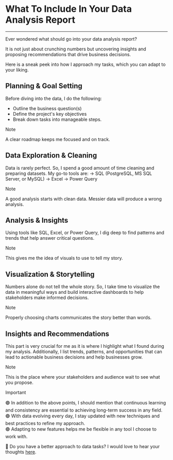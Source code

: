 # What To Include In Your Data Analysis Report
----

Ever wondered what should go into your data analysis report? 

It is not just about crunching numbers but uncovering insights and proposing recommendations that drive business decisions.


Here is a sneak peek into how I approach my tasks, which you can adapt to your liking. 

## Planning & Goal Setting
Before diving into the data, I do the following:  
* Outline the business question(s)
* Define the project's key objectives
* Break down tasks into manageable steps. 
> [!Note]
> A clear roadmap keeps me focused and on track.


## Data Exploration & Cleaning
Data is rarely perfect. So, I spend a good amount of time cleaning and preparing datasets. My go-to tools are:
-> SQL (PostgreSQL, MS SQL Server, or MySQL)
-> Excel 
-> Power Query
> [!Note]
> A good analysis starts with clean data. Messier data will produce a wrong analysis.


## Analysis & Insights
Using tools like SQL, Excel, or Power Query, I dig deep to find patterns and trends that help answer critical questions.
> [!Note]
> This gives me the idea of visuals to use to tell my story.


## Visualization & Storytelling
Numbers alone do not tell the whole story. So, I take time to visualize the data in meaningful ways and build interactive dashboards to help stakeholders make informed decisions.
> [!Note]
> Properly choosing charts communicates the story better than words.


## Insights and Recommendations
This part is very crucial for me as it is where I highlight what I found during my analysis. Additionally, I list trends, patterns, and opportunities that can lead to actionable business decisions and help businesses grow.
> [!Note]
> This is the place where your stakeholders and audience wait to see what you propose.


> [!IMPORTANT]
> :purple_circle: In addition to the above points, I should mention that continuous learning and consistency are essential to achieving long-term success in any field.  
> :purple_circle: With data evolving every day, I stay updated with new techniques and best practices to refine my approach.  
> :purple_circle: Adapting to new features helps me be flexible in any tool I choose to work with. 


📌 Do you have a better approach to data tasks? I would love to hear your thoughts [here](https://www.linkedin.com/in/edwigesongong/). 

